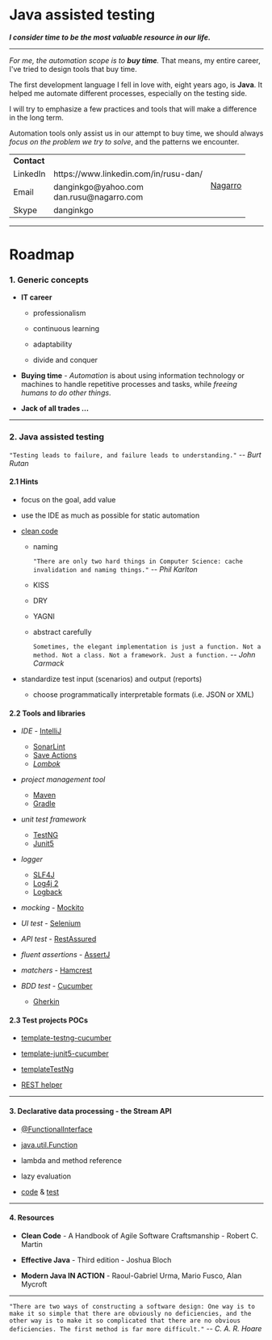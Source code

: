 # Java assisted testing


***I consider time to be the most valuable resource in our life.***

***

*For me, the automation scope is to **buy time**.*
That means, my entire career, I've tried to design tools that buy time.

The first development language I fell in love with, eight years ago, is **Java**. It helped me automate different
processes, especially on the testing side.

I will try to emphasize a few practices and tools that will make a difference in the long term.

Automation tools only assist us in our attempt to buy time, we should always *focus on the problem we try to solve*, and
the patterns we encounter.

<table>
<tr>
<td colspan="2">
  <b>Contact</b>
</td>
<td rowspan="4">
    <a href="https://www.nagarro.com/en">Nagarro</a>
</td>
</tr>

<tr>
<td>
  LinkedIn
</td>
<td>
  https://www.linkedin.com/in/rusu-dan/
</td>
</tr>

<tr>
<td>
  Email
</td>
<td>
  danginkgo@yahoo.com
  <br/>
  dan.rusu@nagarro.com
</td>
</tr> 

<tr>
<td>
  Skype
</td>
<td>
  danginkgo
</td>
</tr>
</table>

***

# Roadmap

### 1. Generic concepts

- **IT career**

    - professionalism

    - continuous learning

    - adaptability

    - divide and conquer


- **Buying time** - *Automation* is about using information technology or machines to handle repetitive processes and
  tasks, while *freeing humans to do other things*.


- **Jack of all trades ...**

***

### 2. Java assisted testing

`"Testing leads to failure, and failure leads to understanding."` *-- Burt Rutan*

#### 2.1 Hints

- focus on the goal, add value


- use the IDE as much as possible for static automation


- [clean code](./resource/clean_code.JPG)
    - naming
    
      `"There are only two hard things in Computer Science: cache invalidation and naming things."` *-- Phil Karlton*
    - KISS
    - DRY
    - YAGNI
    - abstract carefully  
    
      `Sometimes, the elegant implementation is just a function. Not a method. Not a class. Not a framework. Just a function.` *-- John Carmack*


- standardize test input (scenarios) and output (reports)
    - choose programmatically interpretable formats (i.e. JSON or XML)

#### 2.2 Tools and libraries

- *IDE* - [IntelliJ](https://www.jetbrains.com/idea/download/#section=windows)

    - [SonarLint](https://www.sonarlint.org/intellij)
    - [Save Actions](https://plugins.jetbrains.com/plugin/7642-save-actions)
    - *[Lombok](https://projectlombok.org/features/all)*

- *project management tool*
    - [Maven](https://maven.apache.org/)
    - [Gradle](https://gradle.org/)


- *unit test framework*
    - [TestNG](https://testng.org/doc/)
    - [Junit5](https://junit.org/junit5/docs/current/user-guide/)


- *logger*
    - [SLF4J](http://www.slf4j.org/)
    - [Log4j 2](https://logging.apache.org/log4j/2.x/)
    - [Logback](http://logback.qos.ch/)


- *mocking* - [Mockito](https://site.mockito.org/)


- *UI test* - [Selenium](https://www.selenium.dev/)


- *API test* - [RestAssured](https://rest-assured.io/)


- *fluent assertions* - [AssertJ](https://joel-costigliola.github.io/assertj/)


- *matchers* - [Hamcrest](http://hamcrest.org/JavaHamcrest/)


- *BDD test* - [Cucumber](https://cucumber.io/)
    - [Gherkin](https://cucumber.io/docs/gherkin/reference/)

#### 2.3 Test projects POCs

- [template-testng-cucumber](https://github.com/danrusu/template-testng-cucumber)


- [template-junit5-cucumber](https://github.com/danrusu/template-junit5-cucumber)


- [templateTestNg](https://github.com/danrusu/templateTestNG)


- [REST helper](https://github.com/danrusu/simple-calculator-javalin)

***

#### 3. Declarative data processing - the Stream API

- [@FunctionalInterface](https://docs.oracle.com/javase/8/docs/api/java/lang/FunctionalInterface.html)


- [java.util.Function](https://docs.oracle.com/javase/8/docs/api/java/util/function/package-summary.html)


- lambda and method reference


- lazy evaluation

- [code](./src/main/java/demo) & [test](./src/test/java/demo)

***

#### 4. Resources

- **Clean Code** - A Handbook of Agile Software Craftsmanship - Robert C. Martin


- **Effective Java** - Third edition - Joshua Bloch


- **Modern Java IN ACTION** - Raoul-Gabriel Urma, Mario Fusco, Alan Mycroft

***

`"There are two ways of constructing a software design:
One way is to make it so simple that there are obviously no deficiencies, and the other way is to make it so complicated that there are no obvious deficiencies. The first method is far more difficult."` *-- C. A. R. Hoare*

